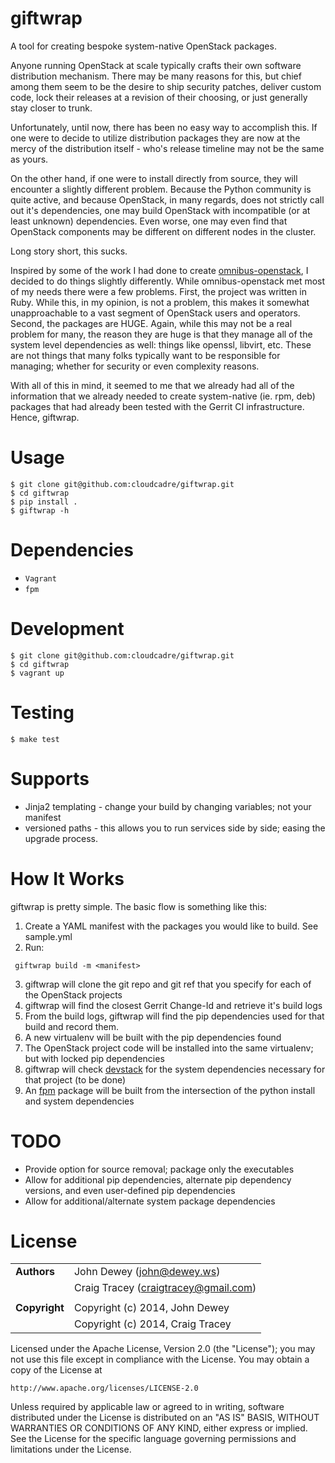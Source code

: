 giftwrap
========
A tool for creating bespoke system-native OpenStack packages.

Anyone running OpenStack at scale typically crafts their own software distribution mechanism. There may be many reasons for this, but chief among them seem to be the desire to ship security patches, deliver custom code, lock their releases at a revision of their choosing, or just generally stay closer to trunk.

Unfortunately, until now, there has been no easy way to accomplish this. If one were to decide to utilize distribution packages they are now at the mercy of the distribution itself - who's release timeline may not be the same as yours.

On the other hand, if one were to install directly from source, they will encounter a slightly different problem. Because the Python community is quite active, and because OpenStack, in many regards, does not strictly call out it's dependencies, one may build OpenStack with incompatible (or at least unknown) dependencies. Even worse, one may even find that OpenStack components may be different on different nodes in the cluster.

Long story short, this sucks.

Inspired by some of the work I had done to create [omnibus-openstack](https://github.com/craigtracey/omnibus-openstack), I decided to do things slightly differently. While omnibus-openstack met most of my needs there were a few problems. First, the project was written in Ruby. While this, in my opinion, is not a problem, this makes it somewhat unapproachable to a vast segment of OpenStack users and operators. Second, the packages are HUGE. Again, while this may not be a real problem for many, the reason they are huge is that they manage all of the system level dependencies as well: things like openssl, libvirt, etc. These are not things that many folks typically want to be responsible for managing; whether for security or even complexity reasons.

With all of this in mind, it seemed to me that we already had all of the information that we already needed to create system-native (ie. rpm, deb) packages that had already been tested with the Gerrit CI infrastructure.  Hence, giftwrap.

Usage
=====

    $ git clone git@github.com:cloudcadre/giftwrap.git
    $ cd giftwrap
    $ pip install .
    $ giftwrap -h

Dependencies
============

* `Vagrant`
* `fpm`

Development
===========

    $ git clone git@github.com:cloudcadre/giftwrap.git
    $ cd giftwrap
    $ vagrant up

Testing
=======

    $ make test

Supports
========
* Jinja2 templating - change your build by changing variables; not your manifest
* versioned paths - this allows you to run services side by side; easing the upgrade process.

How It Works
============
giftwrap is pretty simple. The basic flow is something like this:
1. Create a YAML manifest with the packages you would like to build. See sample.yml
2. Run:
```
 giftwrap build -m <manifest>
```
3. giftwrap will clone the git repo and git ref that you specify for each of the OpenStack projects
4. giftwrap will find the closest Gerrit Change-Id and retrieve it's build logs
5. From the build logs, giftwrap will find the pip dependencies used for that build and record them.
6. A new virtualenv will be built with the pip dependencies found
7. The OpenStack project code will be installed into the same virtualenv; but with locked pip dependencies
8. giftwrap will check [devstack](https://devstack.org) for the system dependencies necessary for that project (to be done)
9. An [fpm](https://github.com/jordansissel/fpm) package will be built from the intersection of the python install and system dependencies

TODO
====
* Provide option for source removal; package only the executables
* Allow for additional pip dependencies, alternate pip dependency versions, and even user-defined pip dependencies
* Allow for additional/alternate system package dependencies

License
=======
|                      |                                                    |
|:---------------------|:---------------------------------------------------|
| **Authors**          |  John Dewey (<john@dewey.ws>)                      |
|                      |  Craig Tracey (<craigtracey@gmail.com>)            |
|                      |                                                    |
| **Copyright**        |  Copyright (c) 2014, John Dewey                    |
|                      |  Copyright (c) 2014, Craig Tracey                  |

Licensed under the Apache License, Version 2.0 (the "License");
you may not use this file except in compliance with the License.
You may obtain a copy of the License at

    http://www.apache.org/licenses/LICENSE-2.0

Unless required by applicable law or agreed to in writing, software
distributed under the License is distributed on an "AS IS" BASIS,
WITHOUT WARRANTIES OR CONDITIONS OF ANY KIND, either express or implied.
See the License for the specific language governing permissions and
limitations under the License.
